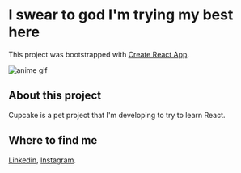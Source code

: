 # I swear to god I'm trying my best here

This project was bootstrapped with [Create React App](https://github.com/facebook/create-react-app).

![anime gif](https://media1.giphy.com/media/v1.Y2lkPTc5MGI3NjExN2lnMmR5bHlmdjhrdnkzdWZndW5rcmg3YWd3ZmtnMDJ3MHpsdDZjaCZlcD12MV9pbnRlcm5hbF9naWZfYnlfaWQmY3Q9Zw/jAe22Ec5iICCk/giphy.gif)

## About this project
Cupcake is a pet project that I'm developing to try to learn React.

## Where to find me

[Linkedin](https://www.linkedin.com/in/sirbruno), [Instagram](https://www.instagram.com/brusilva_jp).


